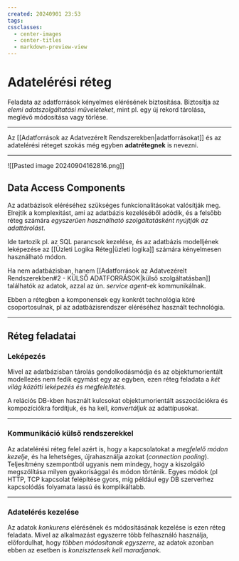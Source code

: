 ```yaml
---
created: 20240901 23:53
tags: 
cssclasses:
  - center-images
  - center-titles
  - markdown-preview-view
---
```


# Adatelérési réteg

Feladata az adatforrások kényelmes elérésének biztosítása. Biztosítja az *elemi adatszolgáltatási műveleteket*, mint pl. egy új rekord tárolása, meglévő módosítása vagy törlése.

---
Az [[Adatforrások az Adatvezérelt Rendszerekben|adatforrásokat]] és az adatelérési réteget szokás még egyben **adatrétegnek** is nevezni.
___

![[Pasted image 20240904162816.png]]

## Data Access Components
Az adatbázisok eléréséhez szükséges funkcionalitásokat valósítják meg. Elrejtik a komplexitást, ami az adatbázis kezeléséből adódik, és a felsőbb réteg számára *egyszerűen használható szolgáltatásként nyújtják az adattárolást*.

Ide tartozik pl. az SQL parancsok kezelése, és az adatbázis modelljének leképezése az [[Üzleti Logika Réteg|üzleti logika]] számára kényelmesen használható módon.

Ha nem adatbázisban, hanem [[Adatforrások az Adatvezérelt Rendszerekben#2 - KÜLSŐ ADATFORRÁSOK|külső szolgáltatásban]] találhatók az adatok, azzal az ún. *service agent*-ek kommunikálnak. 

Ebben a rétegben a komponensek egy konkrét technológia köré csoportosulnak, pl az adatbázisrendszer eléréséhez használt technológia.

---

## Réteg feladatai

### Leképezés

Mivel az adatbázisban tárolás gondolkodásmódja és az objektumorientált modellezés nem fedik egymást egy az egyben, ezen réteg feladata a *két világ közötti leképezés és megfeleltetés.*

A relációs DB-kben használt kulcsokat objektumorientált asszociációkra és kompozíciókra fordítjuk, és ha kell, *konvertáljuk* az adattípusokat.

---

### Kommunikáció külső rendszerekkel

Az adatelérési réteg felel azért is, hogy a kapcsolatokat a *megfelelő módon kezelje*, és ha lehetséges, újrahasználja azokat (*connection pooling*). Teljesítmény szempontból ugyanis nem mindegy, hogy a kiszolgáló megszólítása milyen gyakorisággal és módon történik. Egyes módok (pl HTTP, TCP kapcsolat felépítése gyors, míg például egy DB szerverhez kapcsolódás folyamata lassú és komplikáltabb.

---

### Adatelérés kezelése

Az adatok *konkurens* elérésének és módosításának kezelése is ezen réteg feladata. Mivel az alkalmazást egyszerre több felhasználó használja, előfordulhat, hogy *többen módosítanak egyszerre*, az adatok azonban ebben az esetben is *konzisztensek kell maradjanak*.


